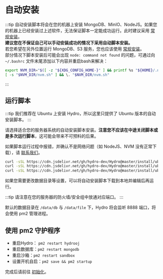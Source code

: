 # 自动安装

:::tip
自动安装脚本将会在您的机器上安装 MongoDB、MinIO、NodeJS。如果您的机器上已经安装过上述软件，无法保证脚本一定能成功运行。此时建议采用 [常规安装](/install/common.html)。  
**建议您在不保证自己可以手动安装成功的情况下采用自动脚本安装。**  
若您希望在另外位置运行 MongoDB、S3 服务，您也应该使用 [常规安装](/install/common.html)。  
部分情况下脚本安装后可能会出现 `node: command not found` 的问题，可通过向 `~/.bashrc` 文件末尾添加以下内容并重启bash来解决：
```sh
export NVM_DIR="$([ -z "${XDG_CONFIG_HOME-}" ] && printf %s "${HOME}/.nvm" || printf %s "${XDG_CONFIG_HOME}/nvm")"
[ -s "$NVM_DIR/nvm.sh" ] && \. "$NVM_DIR/nvm.sh"
```
:::

## 运行脚本

:::tip
我们推荐在 Ubuntu 上安装 Hydro，所以这里只提供了 Ubuntu 版本的自动安装脚本。
:::

请选择适合您的服务器系统的自动安装脚本安装。**注意您不应该在中途关闭脚本或是多次运行脚本**，这可能会带来不可预料的后果。

如果脚本运行过程中报错，并确认不是网络问题（如 NodeJS、NVM 没有正常下载），请 [联系我们](/#%E8%81%94%E7%B3%BB%E6%88%91%E4%BB%AC)。

```sh
curl -sSL https://cdn.jsdelivr.net/gh/hydro-dev/Hydro@master/install/ubuntu-1604.sh | bash # ubuntu 16.04
curl -sSL https://cdn.jsdelivr.net/gh/hydro-dev/Hydro@master/install/ubuntu-1804.sh | bash # ubuntu 18.04
curl -sSL https://cdn.jsdelivr.net/gh/hydro-dev/Hydro@master/install/ubuntu-2004.sh | bash # ubuntu 20.04
```

如果您需要更改数据目录等设置，可以将自动安装脚本下载到本地并编辑后再运行。

:::tip
请注意在您的服务器的防火墙/安全组中放通对应端口。
:::

默认的数据目录在 `/data/db` 与 `/data/file` 下，Hydro 将会监听 8888 端口，将会使用 pm2 管理进程。

## 使用 pm2 守护程序

- 重启Hydro： `pm2 restart hydrooj`
- 重启数据库：`pm2 restart mongodb`
- 重启沙箱：`pm2 restart sandbox`
- 设置开机自启：`pm2 save && pm2 startup`

完成后请前往 [初始化](/install/init.html)。